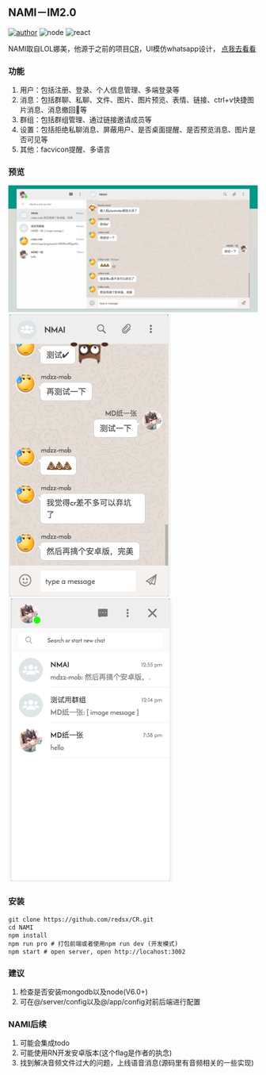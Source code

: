 ## NAMI－IM2.0
[![author](https://img.shields.io/badge/author-MD%E7%BA%B8%E4%B8%80%E5%BC%A0-brightgreen.svg)](https://github.com/redsx)
![node](https://img.shields.io/badge/node-v6.2.2-yellow.svg)
![react](https://img.shields.io/badge/react-15.1.0-yellow.svg)

NAMI取自LOL娜美，他源于之前的项目[CR](https://github.com/redsx/NAMI)，UI模仿whatsapp设计，
[点我去看看](http://nami.mdzzapp.com)

### 功能

1. 用户：包括注册、登录、个人信息管理、多端登录等
2. 消息：包括群聊、私聊、文件、图片、图片预览、表情、链接、ctrl+v快捷图片消息、消息撤回等
3. 群组：包括群组管理、通过链接邀请成员等
4. 设置：包括拒绝私聊消息、屏蔽用户、是否桌面提醒、是否预览消息、图片是否可见等
5. 其他：facvicon提醒、多语言

### 预览

![预览](./doc/images/preview1.png)
![预览](./doc/images/preview2.png) 
![预览](./doc/images/preview3.png)

### 安装

```
git clone https://github.com/redsx/CR.git
cd NAMI
npm install
npm run pro # 打包前端或者使用npm run dev (开发模式)
npm start # open server, open http://locahost:3002
```

### 建议

1. 检查是否安装mongodb以及node(V6.0+)
2. 可在@/server/config以及@/app/config对前后端进行配置

### NAMI后续

1. 可能会集成todo
2. 可能使用RN开发安卓版本(这个flag是作者的执念)
3. 找到解决音频文件过大的问题，上线语音消息(源码里有音频相关的一些实现)